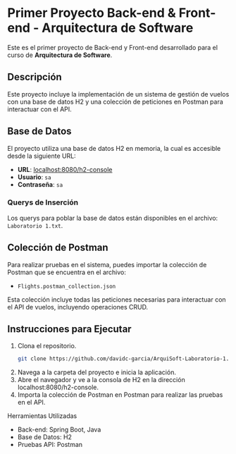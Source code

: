 # Primer Proyecto Back-end & Front-end - Arquitectura de Software

Este es el primer proyecto de Back-end y Front-end desarrollado para el curso de **Arquitectura de Software**.

## Descripción
Este proyecto incluye la implementación de un sistema de gestión de vuelos con una base de datos H2 y una colección de peticiones en Postman para interactuar con el API.

## Base de Datos
El proyecto utiliza una base de datos H2 en memoria, la cual es accesible desde la siguiente URL:
- **URL**: [localhost:8080/h2-console](http://localhost:8080/h2-console/)
- **Usuario**: `sa`
- **Contraseña**: `sa`

### Querys de Inserción
Los querys para poblar la base de datos están disponibles en el archivo: `Laboratorio 1.txt`.

## Colección de Postman
Para realizar pruebas en el sistema, puedes importar la colección de Postman que se encuentra en el archivo:
- `Flights.postman_collection.json`

Esta colección incluye todas las peticiones necesarias para interactuar con el API de vuelos, incluyendo operaciones CRUD.

## Instrucciones para Ejecutar
1. Clona el repositorio.
   ```bash
   git clone https://github.com/davidc-garcia/ArquiSoft-Laboratorio-1.git
2. Navega a la carpeta del proyecto e inicia la aplicación.
3. Abre el navegador y ve a la consola de H2 en la dirección localhost:8080/h2-console.
4. Importa la colección de Postman en Postman para realizar las pruebas en el API.

Herramientas Utilizadas
- Back-end: Spring Boot, Java
- Base de Datos: H2
- Pruebas API: Postman

